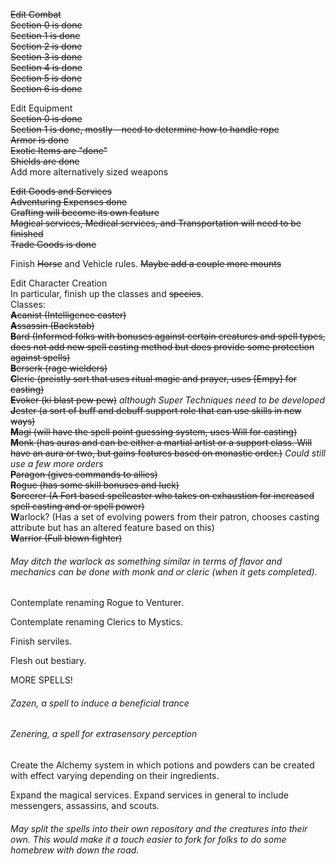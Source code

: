 ~~Edit Combat~~  
~~Section 0 is done~~  
~~Section 1 is done~~  
~~Section 2 is done~~  
~~Section 3 is done~~  
~~Section 4 is done~~  
~~Section 5 is done~~  
~~Section 6 is done~~

Edit Equipment  
~~Section 0 is done~~  
~~Section 1 is done, mostly - need to determine how to handle rope~~  
~~Armor is done~~  
~~Exotic Items are "done"~~  
~~Shields are done~~  
Add more alternatively sized weapons

~~Edit Goods and Services~~  
~~Adventuring Expenses done~~  
~~Crafting will become its own feature~~  
~~Magical services, Medical services, and Transportation will need to be finished~~  
~~Trade Goods is done~~

Finish ~~Horse~~ and Vehicle rules. ~~Maybe add a couple more mounts~~

Edit Character Creation  
In particular, finish up the classes and ~~species~~.  
Classes:  
~~**A**canist  (Intelligence caster)~~  
~~**A**ssassin (Backstab)~~  
~~**B**ard (Informed folks with bonuses against certain creatures and spell types, does not add new spell casting method but does provide some protection against spells)~~  
~~**B**erserk (rage wielders)~~  
~~**C**leric  (preistly sort that uses ritual magic and prayer, uses [Empy] for casting)~~  
~~**E**voker  (ki blast pew pew)~~ *although Super Techniques need to be developed*  
~~**J**ester  (a sort of buff and debuff support role that can use skills in new ways)~~  
~~**M**agi (will have the spell point guessing system, uses Will for casting)~~  
~~**M**onk (has auras and can be either a martial artist or a support class. Will have an aura or two, but gains features based on monastic order.)~~ *Could still use a few more orders*  
~~**P**aragon  (gives commands to allies)~~  
~~**R**ogue  (has some skill bonuses and luck)~~  
~~**S**orcerer (A Fort based spellcaster who takes on exhaustion for increased spell casting and or spell power)~~  
**W**arlock?  (Has a set of evolving powers from their patron, chooses casting attribute but has an altered feature based on this)  
~~**W**arrior  (Full blown fighter)~~  

###### May ditch the warlock as something similar in terms of flavor and mechanics can be done with monk and or cleric (when it gets completed).

Contemplate renaming Rogue to Venturer.

Contemplate renaming Clerics to Mystics.

Finish serviles.

Flesh out bestiary.

MORE SPELLS!

###### Zazen,  a spell to induce a beneficial trance

###### Zenering, a spell for extrasensory perception

Create the Alchemy system in which potions and powders can be created with effect varying depending on their ingredients.

Expand the magical services. Expand services in general to include messengers, assassins, and scouts.

###### May split the spells into their own repository and the creatures into their own. This would make it a touch easier to fork for folks to do some homebrew with down the road.
